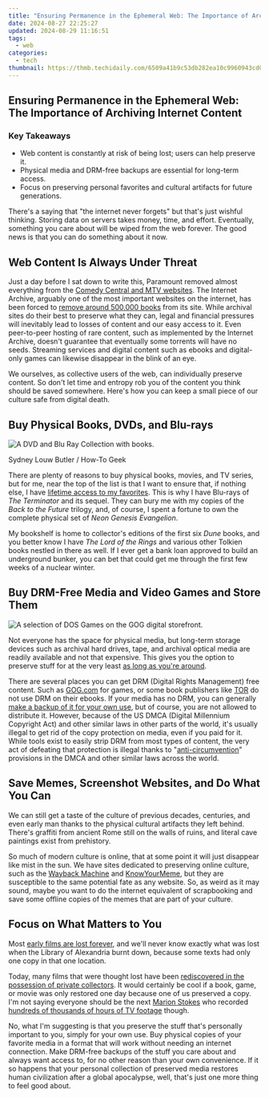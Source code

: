 ```yaml
---
title: "Ensuring Permanence in the Ephemeral Web: The Importance of Archiving Internet Content"
date: 2024-08-27 22:25:27
updated: 2024-08-29 11:16:51
tags:
  - web
categories:
  - tech
thumbnail: https://thmb.techidaily.com/6509a41b9c53db282ea10c9960943cd0bc0006742138202a2ce5d3d561a1baf2.jpg
---
```


## Ensuring Permanence in the Ephemeral Web: The Importance of Archiving Internet Content

### Key Takeaways

* Web content is constantly at risk of being lost; users can help preserve it.
* Physical media and DRM-free backups are essential for long-term access.
* Focus on preserving personal favorites and cultural artifacts for future generations.

 There's a saying that "the internet never forgets" but that's just wishful thinking. Storing data on servers takes money, time, and effort. Eventually, something you care about will be wiped from the web forever. The good news is that you can do something about it now.

##  Web Content Is Always Under Threat

 Just a day before I sat down to write this, Paramount removed almost everything from the [Comedy Central and MTV websites](https://www.hollywoodreporter.com/business/business-news/comedy-central-website-daily-show-clips-wiped-out-1235933345/). The Internet Archive, arguably one of the most important websites on the internet, has been forced to [remove around 500,000 books](https://www.techspot.com/news/103501-publishers-lawsuit-leads-removal-500000-books-internet-archive.html) from its site. While archival sites do their best to preserve what they can, legal and financial pressures will inevitably lead to losses of content and our easy access to it. Even peer-to-peer hosting of rare content, such as implemented by the Internet Archive, doesn't guarantee that eventually some torrents will have no seeds. Streaming services and digital content such as ebooks and digital-only games can likewise disappear in the blink of an eye.

 We ourselves, as collective users of the web, can individually preserve content. So don't let time and entropy rob you of the content you think should be saved somewhere. Here's how you can keep a small piece of our culture safe from digital death.

##  Buy Physical Books, DVDs, and Blu-rays

![A DVD and Blu Ray Collection with books.](https://static1.howtogeekimages.com/wordpress/wp-content/uploads/2024/05/dvd-and-blu-ray-collection.jpeg) 

Sydney Louw Butler / How-To Geek

 There are plenty of reasons to buy physical books, movies, and TV series, but for me, near the top of the list is that I want to ensure that, if nothing else, I have [lifetime access to my favorites](https://windows11.techidaily.com/how-to-customize-sound-levels-with-dedicated-win11-keys/). This is why I have Blu-rays of _The Terminator_ and its sequel. They can bury me with my copies of the _Back to the Future_ trilogy, and, of course, I spent a fortune to own the complete physical set of _Neon Genesis Evangelion_.

 My bookshelf is home to collector's editions of the first six _Dune_ books, and you better know I have _The Lord of the Rings_ and various other Tolkien books nestled in there as well. If I ever get a bank loan approved to build an underground bunker, you can bet that could get me through the first few weeks of a nuclear winter.

##  Buy DRM-Free Media and Video Games and Store Them

![A selection of DOS Games on the GOG digital storefront.](https://static1.howtogeekimages.com/wordpress/wp-content/uploads/2024/04/dos-games-gog.jpeg) 

 Not everyone has the space for physical media, but long-term storage devices such as archival hard drives, tape, and archival optical media are readily available and not that expensive. This gives you the option to preserve stuff for at the very least [as long as you're around](https://android-unlock.techidaily.com/in-2024-5-solutions-for-samsung-galaxy-m34-5g-unlock-without-password-by-drfone-android/).

 There are several places you can get DRM (Digital Rights Management) free content. Such as [GOG.com](https://www.gog.com/en/) for games, or some book publishers like [TOR](https://reactormag.com/torforge-e-books-are-now-drm-free/) do not use DRM on their ebooks. If your media has no DRM, you can generally [make a backup of it for your own use](https://www.riaa.com/resources-learning/about-piracy/), but of course, you are not allowed to distribute it. However, because of the US DMCA (Digital Millennium Copyright Act) and other similar laws in other parts of the world, it's usually illegal to get rid of the copy protection on media, even if you paid for it. While tools exist to easily strip DRM from most types of content, the very act of defeating that protection is illegal thanks to "[anti-circumvention](https://www.eff.org/wp/unintended-consequences-16-years-under-dmca)" provisions in the DMCA and other similar laws across the world.

##  Save Memes, Screenshot Websites, and Do What You Can

 We can still get a taste of the culture of previous decades, centuries, and even early man thanks to the physical cultural artifacts they left behind. There's graffiti from ancient Rome still on the walls of ruins, and literal cave paintings exist from prehistory.

 So much of modern culture is online, that at some point it will just disappear like mist in the sun. We have sites dedicated to preserving online culture, such as the [Wayback Machine](https://wayback-api.archive.org/) and [KnowYourMeme](https://knowyourmeme.com/), but they are susceptible to the same potential fate as any website. So, as weird as it may sound, maybe you want to do the internet equivalent of scrapbooking and save some offline copies of the memes that are part of your culture.

##  Focus on What Matters to You

 Most [early films are lost forever](https://www.theguardian.com/film/2013/dec/04/american-silent-films-lost-forever), and we'll never know exactly what was lost when the Library of Alexandria burnt down, because some texts had only one copy in that one location.

 Today, many films that were thought lost have been [rediscovered in the possession of private collectors](https://en.wikipedia.org/wiki/List%5Fof%5Frediscovered%5Ffilms). It would certainly be cool if a book, game, or movie was only restored one day because one of us preserved a copy. I'm not saying everyone should be the next [Marion Stokes](https://en.wikipedia.org/wiki/Recorder:%5FThe%5FMarion%5FStokes%5FProject) who recorded [hundreds of thousands of hours of TV footage](https://archive.org/details/marionstokesvideo) though.

 No, what I'm suggesting is that you preserve the stuff that's personally important to you, simply for your own use. Buy physical copies of your favorite media in a format that will work without needing an internet connection. Make DRM-free backups of the stuff you care about and always want access to, for no other reason than your own convenience. If it so happens that your personal collection of preserved media restores human civilization after a global apocalypse, well, that's just one more thing to feel good about.

##

<ins class="adsbygoogle"
     style="display:block"
     data-ad-format="autorelaxed"
     data-ad-client="ca-pub-7571918770474297"
     data-ad-slot="1223367746"></ins>



<ins class="adsbygoogle"
     style="display:block"
     data-ad-client="ca-pub-7571918770474297"
     data-ad-slot="8358498916"
     data-ad-format="auto"
     data-full-width-responsive="true"></ins>
